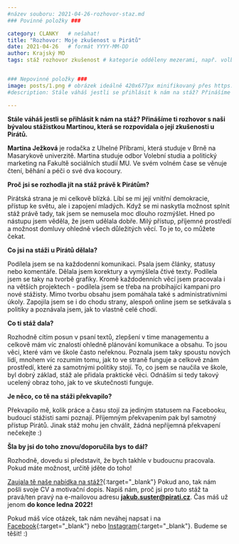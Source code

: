 ```yaml
---
#název souboru: 2021-04-26-rozhovor-staz.md
### Povinné položky ###

category: CLANKY   # nešahat!
title: "Rozhovor: Moje zkušenost u Pirátů"
date: 2021-04-26   # formát YYYY-MM-DD
author: Krajský MO
tags: stáž rozhovor zkušenost # kategorie odděleny mezerami, např. volby zemědělství životní-prostředí piráti (viz https://jihomoravsky.pirati.cz/tags/)


### Nepovinné položky ###
image: posts/1.png # obrázek ideálně 420x677px minifikovaný přes https://tinypng.com/
#description: Stále váháš jestli se přihlásit k nám na stáž? Přinášíme ti rozhovor s naši bývalou stážistkou Martinou, která se rozpovídala o její zkušenosti u Pirátů. 

---
```

**Stále váháš jestli se přihlásit k nám na stáž? Přinášíme ti rozhovor s naši bývalou stážistkou Martinou, která se rozpovídala o její zkušenosti u Pirátů.** 

**Martina Ježková** je rodačka z Uhelné Příbrami, která studuje v Brně na Masarykově univerzitě. Martina studuje odbor Volební studia a politický marketing na Fakultě sociálních studií MU. Ve svém volném čase se věnuje čtení, běhání a péči o své dva kocoury. 

**Proč jsi se rozhodla jít na stáž právě k Pirátům?**

Pirátská strana je mi celkově blízká. Líbí se mi její vnitřní demokracie, přístup ke světu, ale i zapojení mladých. Když se mi naskytla možnost splnit stáž právě tady, tak jsem se nemusela moc dlouho rozmýšlet. Hned po nástupu jsem věděla, že jsem udělala dobře. Milý přístup, příjemné prostředí a možnost domluvy ohledně všech důležitých věcí. To je to, co můžete čekat. 

**Co jsi na stáži u Pirátů dělala?**

Podílela jsem se na každodenní komunikaci. Psala jsem články, statusy nebo komentáře. Dělala jsem korektury a vymýšlela čtivé texty. Podílela jsem se taky na tvorbě grafiky. Kromě každodenních věcí jsem pracovala i na větších projektech - podílela jsem se třeba na probíhající kampani pro nové stážisty. Mimo tvorbu obsahu jsem pomáhala také s administrativními úkoly. Zapojila jsem se i do chodu strany, alespoň online jsem se setkávala s politiky a poznávala jsem, jak to vlastně celé chodí. 

**Co ti stáž dala?**

Rozhodně cítím posun v psaní textů, zlepšení v time managementu a celkově mám víc znalostí ohledně plánování komunikace a obsahu. To jsou věci, které vám ve škole často neřeknou. Poznala jsem taky spoustu nových lidí, mnohem víc rozumím tomu, jak to ve straně funguje a celkově znám prostředí, které za samotnými politiky stojí. To, co jsem se naučila ve škole, byl dobrý základ, stáž ale přidala praktické věci. Odnáším si tedy takový ucelený obraz toho, jak to ve skutečnosti funguje. 

**Je něco, co tě na stáži překvapilo?** 

Překvapilo mě, kolik práce a času stojí za jediným statusem na Facebooku, budoucí stážisti sami poznají. Příjemným překvapením pak byl samotný přístup Pirátů. Jinak stáž mohu jen chválit, žádná nepříjemná překvapení nečekejte :)

**Šla by jsi do toho znovu/doporučila bys to dál?**

Rozhodně, dovedu si představit, že bych takhle v budoucnu pracovala. Pokud máte možnost, určitě jděte do toho!

[Zaujala tě naše nabídka na stáž?](https://jihomoravsky.pirati.cz/aktuality/hledame-stazisty.html){:target="_blank"} Pokud ano, tak nám pošli svoje CV a motivační dopis. Napiš nám, proč jsi pro tuto stáž ta pravá/ten pravý na e-mailovou adresu **jakub.suster@pirati.cz**. Čas máš už jenom **do konce ledna 2022!**

Pokud máš více otázek, tak nám neváhej napsat i na [Facebook](https://www.facebook.com/PiratiBrno){:target="_blank"} nebo [Instagram](https://www.instagram.com/piratijmk/){:target="_blank"}. Budeme se těšit! :) 



